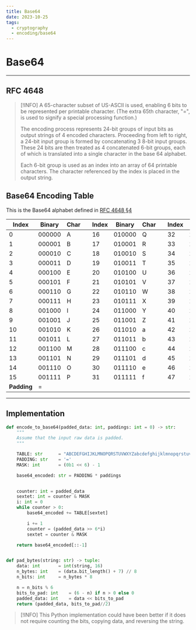 ```yaml
---
title: Base64
date: 2023-10-25
tags:
  - cryptography
  - encoding/base64
---
```


# Base64

---

## RFC 4648

> [!INFO]
> A 65-character subset of US-ASCII is used, enabling 6 bits to be represented per printable character. (The extra 65th character, "=", is used to signify a special processing function.)
>
> The encoding process represents 24-bit groups of input bits as output strings of 4 encoded characters. Proceeding from left to right, a 24-bit input group is formed by concatenating 3 8-bit input groups. These 24 bits are then treated as 4 concatenated 6-bit groups, each of which is translated into a single character in the base 64 alphabet.
>
> Each 6-bit group is used as an index into an array of 64 printable characters. The character referenced by the index is placed in the output string.

## Base64 Encoding Table

This is the Base64 alphabet defined in [RFC 4648 §4](https://datatracker.ietf.org/doc/html/rfc4648#section-4)

| Index       | Binary | Char |     | Index | Binary | Char |     | Index | Binary | Char |     | Index | Binary | Char |
| ----------- | ------ | ---- | --- | ----- | ------ | ---- | --- | ----- | ------ | ---- | --- | ----- | ------ | ---- |
| 0           | 000000 | A    |     | 16    | 010000 | Q    |     | 32    | 100000 | g    |     | 48    | 110000 | w    |
| 1           | 000001 | B    |     | 17    | 010001 | R    |     | 33    | 100001 | h    |     | 49    | 110001 | x    |
| 2           | 000010 | C    |     | 18    | 010010 | S    |     | 34    | 100010 | i    |     | 50    | 110010 | y    |
| 3           | 000011 | D    |     | 19    | 010011 | T    |     | 35    | 100011 | j    |     | 51    | 110011 | z    |
| 4           | 000100 | E    |     | 20    | 010100 | U    |     | 36    | 100100 | k    |     | 52    | 110100 | 0    |
| 5           | 000101 | F    |     | 21    | 010101 | V    |     | 37    | 100101 | l    |     | 53    | 110101 | 1    |
| 6           | 000110 | G    |     | 22    | 010110 | W    |     | 38    | 100110 | m    |     | 54    | 110110 | 2    |
| 7           | 000111 | H    |     | 23    | 010111 | X    |     | 39    | 100111 | n    |     | 55    | 110111 | 3    |
| 8           | 001000 | I    |     | 24    | 011000 | Y    |     | 40    | 101000 | o    |     | 56    | 111000 | 4    |
| 9           | 001001 | J    |     | 25    | 011001 | Z    |     | 41    | 101001 | p    |     | 57    | 111001 | 5    |
| 10          | 001010 | K    |     | 26    | 011010 | a    |     | 42    | 101010 | q    |     | 58    | 111010 | 6    |
| 11          | 001011 | L    |     | 27    | 011011 | b    |     | 43    | 101011 | r    |     | 59    | 111011 | 7    |
| 12          | 001100 | M    |     | 28    | 011100 | c    |     | 44    | 101100 | s    |     | 60    | 111100 | 8    |
| 13          | 001101 | N    |     | 29    | 011101 | d    |     | 45    | 101101 | t    |     | 61    | 111101 | 9    |
| 14          | 001110 | O    |     | 30    | 011110 | e    |     | 46    | 101110 | u    |     | 62    | 111110 | +    |
| 15          | 001111 | P    |     | 31    | 011111 | f    |     | 47    | 101111 | v    |     | 62    | 111111 | /    |
| **Padding** | =      |

---

## Implementation

```python
def encode_to_base64(padded_data: int, paddings: int = 0) -> str:
    """
    Assume that the input raw data is padded.
    """

    TABLE: str      = "ABCDEFGHIJKLMNOPQRSTUVWXYZabcdefghijklmnopqrstuvwxyz0123456789+/"
    PADDING: str    = '='
    MASK: int       = (0b1 << 6) - 1

    base64_encoded: str = PADDING * paddings


    counter: int = padded_data
    sextet: int = counter & MASK
    i: int = 0
    while counter > 0:
        base64_encoded += TABLE[sextet]

        i += 1
        counter = (padded_data >> 6*i)
        sextet = counter & MASK

    return base64_encoded[::-1]


def pad_bytes(string: str) -> tuple:
    data: int       = int(string, 16)
    n_bytes: int    = (data.bit_length() + 7) // 8
    n_bits: int     = n_bytes * 8

    n = n_bits % 6
    bits_to_pad: int    = (6 - n) if n > 0 else 0
    padded_data: int    = data << bits_to_pad
    return (padded_data, bits_to_pad//2)
```

> [!INFO]
> This Python implementation could have been better if it does not require counting the bits, copying data, and reversing the string.
